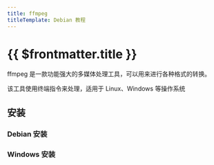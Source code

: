 ```yaml
---
title: ffmpeg
titleTemplate: Debian 教程
---
```


# {{ $frontmatter.title }}

ffmpeg 是一款功能强大的多媒体处理工具，可以用来进行各种格式的转换。

该工具使用终端指令来处理，适用于 Linux、Windows 等操作系统

## 安装

### Debian 安装

### Windows 安装
